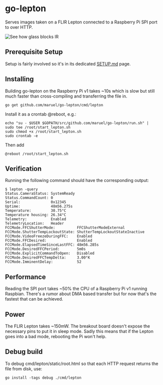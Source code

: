 go-lepton
=========

Serves images taken on a FLIR Lepton connected to a Raspberry Pi SPI port to
over HTTP.

![See how glass blocks IR](https://raw.github.com/maruel/go-lepton/master/cmd/lepton/static/photo_ir.png)


Prerequisite Setup
------------------

Setup is fairly involved so it's in its dedicated
[SETUP.md](https://github.com/maruel/go-lepton/blob/master/SETUP.md) page.


Installing
----------

Building go-lepton on the Raspberry Pi v1 takes ~10s which is slow but still
much faster than cross-compiling and transferring the file in.

    go get github.com/maruel/go-lepton/cmd/lepton

Install it as a crontab @reboot, e.g.:

    echo "su - $USER $GOPATH/src/github.com/maruel/go-lepton/run.sh" | sudo tee /root/start_lepton.sh
    sudo chmod +x /root/start_lepton.sh
    sudo crontab -e

Then add

    @reboot /root/start_lepton.sh


Verification
------------

Running the following command should have the corresponding output:

    $ lepton -query
    Status.CameraStatus: SystemReady
    Status.CommandCount: 0
    Serial:              0x12345
    Uptime:              48m56.275s
    Temperature:         30.75°C
    Temperature housing: 26.34°C
    Telemetry:           Enabled
    TelemetryLocation:   Header
    FCCMode.FFCShutterMode:          FFCShutterModeExternal
    FCCMode.ShutterTempLockoutState: ShutterTempLockoutStateInactive
    FCCMode.VideoFreezeDuringFFC:    Enabled
    FCCMode.FFCDesired:              Enabled
    FCCMode.ElapsedTimeSinceLastFFC: 48m56.285s
    FCCMode.DesiredFFCPeriod:        5m0s
    FCCMode.ExplicitCommandToOpen:   Disabled
    FCCMode.DesiredFFCTempDelta:     3.00°K
    FCCMode.ImminentDelay:           52


Performance
-----------

Reading the SPI port takes ~50% the CPU of a Raspberry Pi v1 running
Raspbian. There's a rumor about DMA based transfer but for now that's the
fastest that can be achieved.


Power
-----

The FLIR Lepton takes ~150mW. The breakout board doesn't expose the necessary
pins to put it in sleep mode. Sadly this means that if the Lepton goes into a
bad mode, rebooting the Pi won't help.


Debug build
-----------

To debug cmd/lepton/static/root.html so that each HTTP request returns the file
from disk, use:

    go install -tags debug ./cmd/lepton
